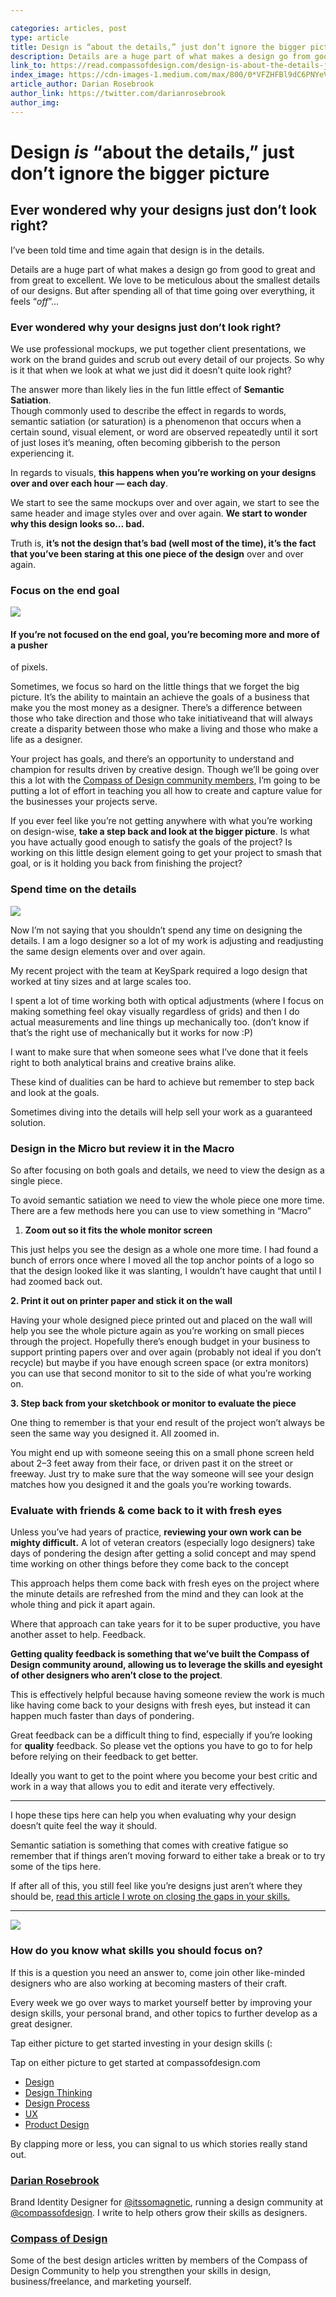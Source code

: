 ```yaml
---

categories: articles, post
type: article
title: Design is “about the details,” just don’t ignore the bigger picture
description: Details are a huge part of what makes a design go from good to great and from great to excellent. We love to be meticulous about the smallest details of our designs. But after spending all of that time going over everything, it feels “off”… Ever wondered why your designs just don’t look right?
link_to: https://read.compassofdesign.com/design-is-about-the-details-just-dont-fret-over-the-little-things-957b406369d3
index_image: https://cdn-images-1.medium.com/max/800/0*VFZHFBl9dC6PNYeV.png
article_author: Darian Rosebrook
author_link: https://twitter.com/darianrosebrook
author_img:
---
```

# Design *is* “about the details,” just don’t ignore the bigger picture

## Ever wondered why your designs just don’t look right?

I’ve been told time and time again that design is in the details.

Details are a huge part of what makes a design go from good to great and from
great to excellent. We love to be meticulous about the smallest details of our
designs. But after spending all of that time going over everything, it feels
“*off*”…

### Ever wondered why your designs just don’t look right?

We use professional mockups, we put together client presentations, we work on
the brand guides and scrub out every detail of our projects. So why is it that
when we look at what we just did it doesn’t quite look right?

The answer more than likely lies in the fun little effect of **Semantic
Satiation**.<br> Though commonly used to describe the effect in regards to
words, semantic satiation (or saturation) is a phenomenon that occurs when a
certain sound, visual element, or word are observed repeatedly until it sort of
just loses it’s meaning, often becoming gibberish to the person experiencing it.

In regards to visuals, **this happens when you’re working on your designs over
and over each hour — each day**.

We start to see the same mockups over and over again, we start to see the same
header and image styles over and over again. **We start to wonder why this
design looks so… bad.**

Truth is, **it’s not the design that’s bad (well most of the time), it’s the
fact that you’ve been staring at this one piece of the design** over and over
again.

### Focus on the end goal

![](https://cdn-images-1.medium.com/max/800/0*LIy6wUYMfYdHtCJ2.jpg)

#### If you’re not focused on the end goal, you’re becoming more and more of a pusher
of pixels.

Sometimes, we focus so hard on the little things that we forget the big picture.
It’s the ability to maintain an achieve the goals of a business that make you
the most money as a designer. There’s a difference between those who take
direction and those who take initiativeand that will always create a disparity
between those who make a living and those who make a life as a designer.

Your project has goals, and there’s an opportunity to understand and champion
for results driven by creative design. Though we’ll be going over this a lot
with the [Compass of Design community
members,](https://compassofdesign.com/community/) I’m going to be putting a lot
of effort in teaching you all how to create and capture value for the businesses
your projects serve.

If you ever feel like you’re not getting anywhere with what you’re working on
design-wise, **take a step back and look at the bigger picture**. Is what you
have actually good enough to satisfy the goals of the project? Is working on
this little design element going to get your project to smash that goal, or is
it holding you back from finishing the project?

### Spend time on the details

![](https://cdn-images-1.medium.com/max/800/0*VFZHFBl9dC6PNYeV.png)

Now I’m not saying that you shouldn’t spend any time on designing the details. I
am a logo designer so a lot of my work is adjusting and readjusting the same
design elements over and over again.

My recent project with the team at KeySpark required a logo design that worked
at tiny sizes and at large scales too.

I spent a lot of time working both with optical adjustments (where I focus on
making something feel okay visually regardless of grids) and then I do actual
measurements and line things up mechanically too. (don’t know if that’s the
right use of mechanically but it works for now :P)

I want to make sure that when someone sees what I’ve done that it feels right to
both analytical brains and creative brains alike.

These kind of dualities can be hard to achieve but remember to step back and
look at the goals.

Sometimes diving into the details will help sell your work as a guaranteed
solution.

### Design in the Micro but review it in the Macro

So after focusing on both goals and details, we need to view the design as a
single piece.

To avoid semantic satiation we need to view the whole piece one more time.<br>
There are a few methods here you can use to view something in “Macro”

1.  **Zoom out so it fits the whole monitor screen**

This just helps you see the design as a whole one more time. I had found a bunch
of errors once where I moved all the top anchor points of a logo so that the
design looked like it was slanting, I wouldn’t have caught that until I had
zoomed back out.

**2. Print it out on printer paper and stick it on the wall**

Having your whole designed piece printed out and placed on the wall will help
you see the whole picture again as you’re working on small pieces through the
project. Hopefully there’s enough budget in your business to support printing
papers over and over again (probably not ideal if you don’t recycle) but maybe
if you have enough screen space (or extra monitors) you can use that second
monitor to sit to the side of what you’re working on.

**3. Step back from your sketchbook or monitor to evaluate the piece**

One thing to remember is that your end result of the project won’t always be
seen the same way you designed it. All zoomed in.

You might end up with someone seeing this on a small phone screen held about 2–3
feet away from their face, or driven past it on the street or freeway. Just try
to make sure that the way someone will see your design matches how you designed
it and the goals you’re working towards.

### Evaluate with friends & come back to it with fresh eyes

Unless you’ve had years of practice, **reviewing your own work can be mighty
difficult.** A lot of veteran creators (especially logo designers) take days of
pondering the design after getting a solid concept and may spend time working on
other things before they come back to the concept

This approach helps them come back with fresh eyes on the project where the
minute details are refreshed from the mind and they can look at the whole thing
and pick it apart again.

Where that approach can take years for it to be super productive, you have
another asset to help. Feedback.

**Getting quality feedback is something that we’ve built the Compass of Design
community around, allowing us to leverage the skills and eyesight of other
designers who aren’t close to the project**.

This is effectively helpful because having someone review the work is much like
having come back to your designs with fresh eyes, but instead it can happen much
faster than days of pondering.

Great feedback can be a difficult thing to find, especially if you’re looking
for **quality** feedback. So please vet the options you have to go to for help
before relying on their feedback to get better.

Ideally you want to get to the point where you become your best critic and work
in a way that allows you to edit and iterate very effectively.

*****

I hope these tips here can help you when evaluating why your design doesn’t
quite feel the way it should.

Semantic satiation is something that comes with creative fatigue so remember
that if things aren’t moving forward to either take a break or to try some of
the tips here.

If after all of this, you still feel like you’re designs just aren’t where they
should be, [read this article I wrote on closing the gaps in your
skills.](https://read.compassofdesign.com/please-mind-the-gap-54803d2b3b9c)

*****

![](https://cdn-images-1.medium.com/max/800/1*mo7_gcoDhIhJHCOLPxMfLg.png)

### How do you know what skills you should focus on?

If this is a question you need an answer to, come join other like-minded
designers who are also working at becoming masters of their craft.

Every week we go over ways to market yourself better by improving your design
skills, your personal brand, and other topics to further develop as a great
designer.

Tap either picture to get started investing in your design skills (:

<span class="figcaption_hack">Tap on either picture to get started at compassofdesign.com</span>

* [Design](https://read.compassofdesign.com/tagged/design?source=post)
* [Design
Thinking](https://read.compassofdesign.com/tagged/design-thinking?source=post)
* [Design
Process](https://read.compassofdesign.com/tagged/design-process?source=post)
* [UX](https://read.compassofdesign.com/tagged/ux?source=post)
* [Product
Design](https://read.compassofdesign.com/tagged/product-design?source=post)

By clapping more or less, you can signal to us which stories really stand out.

### [Darian Rosebrook](https://read.compassofdesign.com/@darianrosebrook)

Brand Identity Designer for [@itssomagnetic](http://twitter.com/itssomagnetic),
running a design community at
[@compassofdesign](http://twitter.com/compassofdesign). I write to help others
grow their skills as designers.

### [Compass of Design](https://read.compassofdesign.com/?source=footer_card)

Some of the best design articles written by members of the Compass of Design
Community to help you strengthen your skills in design, business/freelance, and
marketing yourself.
